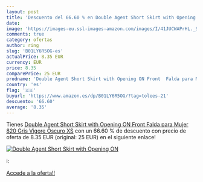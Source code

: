 ```yaml
---
layout: post
title: 'Descuento del 66.60 % en Double Agent Short Skirt with Opening ON'
date: 
image: 'https://images-eu.ssl-images-amazon.com/images/I/41JUCWAPrHL._SL200_.jpg'
comments: true
category: ofertas
author: ring
slug: 'B01LY6R5OG-es'
actualPrice: 8.35 EUR
currency: EUR
price: 8.35
comparePrice: 25 EUR
prodname: 'Double Agent Short Skirt with Opening ON Front  Falda para Mujer  820 Gris Vigore Oscuro  XS'
country: 'es'
flag: '🇪🇸'
buyurl: 'https://www.amazon.es/dp/B01LY6R5OG/?tag=tolees-21'
descuento: '66.60'
average: '8.35'
---
```


Tienes [Double Agent Short Skirt with Opening ON Front  Falda para Mujer  820 Gris Vigore Oscuro  XS](https://www.amazon.es/dp/B01LY6R5OG/?tag=tolees-21) con un 66.60 % de descuento con precio de oferta de 8.35 EUR (original: 25 EUR) en el siguiente enlace!

[![Double Agent Short Skirt with Opening ON](https://images-eu.ssl-images-amazon.com/images/I/41JUCWAPrHL._SL200_.jpg)](https://www.amazon.es/dp/B01LY6R5OG/?tag=tolees-21)

ℹ️:


[Accede a la oferta!!](https://www.amazon.es/dp/B01LY6R5OG/?tag=tolees-21)
